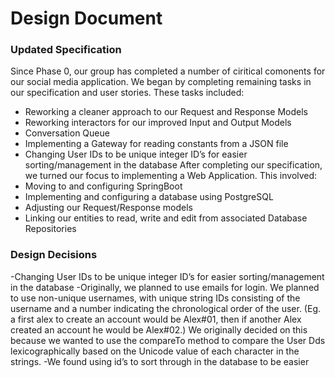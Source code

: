 # Design Document

### Updated Specification

Since Phase 0, our group has completed a number of ciritical comonents for our social media application. We began by completing remaining tasks in our 
specification and user stories. These tasks included:
- Reworking a cleaner approach to our Request and Response Models 
- Reworking interactors for our improved Input and Output Models
- Conversation Queue
- Implementing a Gateway for reading constants from a JSON file
- Changing User IDs to be unique integer ID’s for easier sorting/management in the database
After completing our specification, we turned our focus to implementing a Web Application. This involved:
- Moving to and configuring SpringBoot
- Implementing and configuring a database using PostgreSQL
- Adjusting our Request/Response models 
- Linking our entities to read, write and edit from associated Database Repositories

### Design Decisions

-Changing User IDs to be unique integer ID’s for easier sorting/management in the database
	-Originally, we planned to use emails for login. We planned to use non-unique usernames, with unique string IDs consisting of the username and a number indicating the chronological order of the user. (Eg. a first alex to create an account would be Alex#01, then if another Alex created an account he would be Alex#02.) We originally decided on this because we wanted to use the compareTo method to compare the User Dds lexicographically based on the Unicode value of each character in the strings.
-We found using id’s to sort through in the database to be easier




